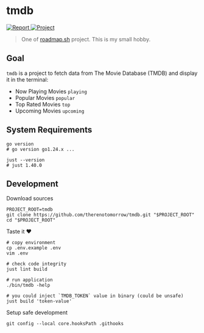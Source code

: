 tmdb
======

<p>
<a href="https://goreportcard.com/report/github.com/therenotomorrow/tmdb" target="_blank">
    <img src="https://goreportcard.com/badge/github.com/therenotomorrow/tmdb" alt="Report">
</a>
<a href="https://roadmap.sh/projects/task-tracker" target="_blank">
    <img src="https://img.shields.io/badge/project-tmdb_cli-blue" alt="Project">
</a>
</p>

> One of [roadmap.sh](https://roadmap.sh/projects) project. This is my small hobby.

Goal
----

`tmdb` is a project to fetch data from The Movie Database (TMDB) and display it in the terminal:

- Now Playing Movies `playing`
- Popular Movies `popular`
- Top Rated Movies `top`
- Upcoming Movies `upcoming`

System Requirements
-------------------

```shell
go version
# go version go1.24.x ...

just --version
# just 1.40.0
```

Development
-----------

Download sources

```shell
PROJECT_ROOT=tmdb
git clone https://github.com/therenotomorrow/tmdb.git "$PROJECT_ROOT"
cd "$PROJECT_ROOT"
```

Taste it :heart:

```shell
# copy environment
cp .env.example .env
vim .env

# check code integrity
just lint build

# run application
./bin/tmdb -help

# you could inject `TMDB_TOKEN` value in binary (could be unsafe)
just build 'token-value'
```

Setup safe development

```shell
git config --local core.hooksPath .githooks
```
